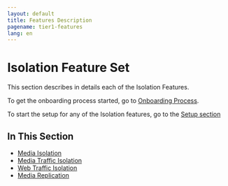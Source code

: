 ```yaml
---
layout: default
title: Features Description
pagename: tier1-features
lang: en
---
```


# Isolation Feature Set

This section describes in details each of the Isolation Features.

To get the onboarding process started, go to [Onboarding Process](./onboarding.md).

To start the setup for any of the Isolation features, go to the [Setup section](../setup/setup.md)

## In This Section
<!-- When updating this, also update tier1.md -->
* [Media Isolation](./media_isolation.md)
* [Media Traffic Isolation](./media_traffic_isolation.md)
* [Web Traffic Isolation](./web_traffic_isolation.md)
* [Media Replication](./media_replication.md)